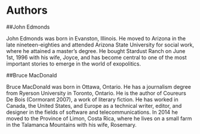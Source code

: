 Authors
============


##John Edmonds

John Edmonds was born in Evanston, Illinois. He moved to Arizona in the late nineteen-eighties and attended Arizona State University for social work, where he attained a master’s degree. He bought Stardust Ranch on June 1st, 1996 with his wife, Joyce, and has become central to one of the most important stories to emerge in the world of exopolitics.
 
 
##Bruce MacDonald
  

Bruce MacDonald was born in Ottawa, Ontario. He has a journalism degree from Ryerson University in Toronto, Ontario. He is the author of Coureurs De Bois (Cormorant 2007), a work of literary fiction. He has worked in Canada, the United States, and Europe as a technical writer, editor, and designer in the fields of software and telecommunications. In 2014 he moved to the Province of Limon, Costa Rica, where he lives on a small farm in the Talamanca Mountains with his wife, Rosemary.
